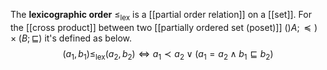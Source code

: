 
The **lexicographic order** $\leq_{\mathrm{lex}}$ is a [[partial order relation]] on a [[set]]. For the [[cross product]] between two [[partially ordered set (poset)]] $()A; \preceq) \times (B; \sqsubseteq)$ it's defined as below.
$$
(a_{1}, b_{1}) \leq_{\mathrm{lex}} (a_{2}, b_{2}) \iff a_{1} \prec a_{2} \lor (a_{1} = a_{2} \land b_{1} \sqsubseteq b_{2})
$$
